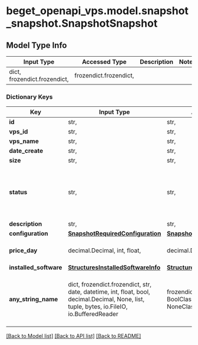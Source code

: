 # beget_openapi_vps.model.snapshot_snapshot.SnapshotSnapshot

## Model Type Info
Input Type | Accessed Type | Description | Notes
------------ | ------------- | ------------- | -------------
dict, frozendict.frozendict,  | frozendict.frozendict,  |  | 

### Dictionary Keys
Key | Input Type | Accessed Type | Description | Notes
------------ | ------------- | ------------- | ------------- | -------------
**id** | str,  | str,  |  | [optional] 
**vps_id** | str,  | str,  |  | [optional] 
**vps_name** | str,  | str,  |  | [optional] 
**date_create** | str,  | str,  |  | [optional] 
**size** | str,  | str,  |  | [optional] 
**status** | str,  | str,  |  | [optional] must be one of ["CREATING", "DONE", "RESTORING", "DELETED", ] 
**description** | str,  | str,  |  | [optional] 
**configuration** | [**SnapshotRequiredConfiguration**](SnapshotRequiredConfiguration.md) | [**SnapshotRequiredConfiguration**](SnapshotRequiredConfiguration.md) |  | [optional] 
**price_day** | decimal.Decimal, int, float,  | decimal.Decimal,  |  | [optional] value must be a 64 bit float
**installed_software** | [**StructuresInstalledSoftwareInfo**](StructuresInstalledSoftwareInfo.md) | [**StructuresInstalledSoftwareInfo**](StructuresInstalledSoftwareInfo.md) |  | [optional] 
**any_string_name** | dict, frozendict.frozendict, str, date, datetime, int, float, bool, decimal.Decimal, None, list, tuple, bytes, io.FileIO, io.BufferedReader | frozendict.frozendict, str, BoolClass, decimal.Decimal, NoneClass, tuple, bytes, FileIO | any string name can be used but the value must be the correct type | [optional]

[[Back to Model list]](../../README.md#documentation-for-models) [[Back to API list]](../../README.md#documentation-for-api-endpoints) [[Back to README]](../../README.md)

